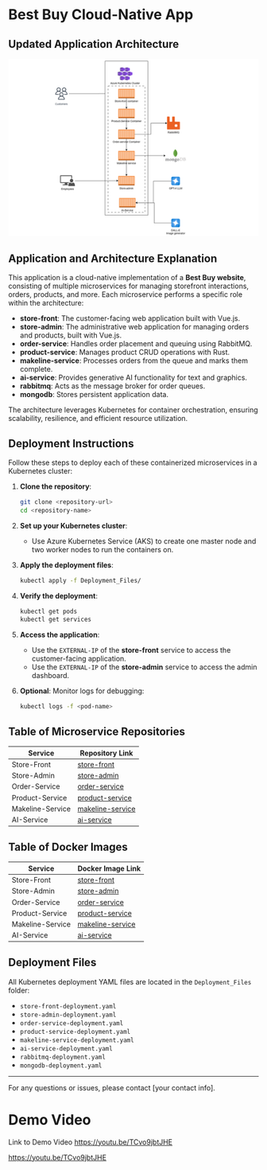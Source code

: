 # Best Buy Cloud-Native App

## Updated Application Architecture

![Architecture Diagram](FinalAssignment-1.png)

## Application and Architecture Explanation

This application is a cloud-native implementation of a **Best Buy website**, consisting of multiple microservices for managing storefront interactions, orders, products, and more. Each microservice performs a specific role within the architecture:

- **store-front**: The customer-facing web application built with Vue.js.
- **store-admin**: The administrative web application for managing orders and products, built with Vue.js.
- **order-service**: Handles order placement and queuing using RabbitMQ.
- **product-service**: Manages product CRUD operations with Rust.
- **makeline-service**: Processes orders from the queue and marks them complete.
- **ai-service**: Provides generative AI functionality for text and graphics.
- **rabbitmq**: Acts as the message broker for order queues.
- **mongodb**: Stores persistent application data.

The architecture leverages Kubernetes for container orchestration, ensuring scalability, resilience, and efficient resource utilization.

## Deployment Instructions

Follow these steps to deploy each of these containerized microservices in a Kubernetes cluster:

1. **Clone the repository**:
   ```bash
   git clone <repository-url>
   cd <repository-name>
   ```

2. **Set up your Kubernetes cluster**:
   - Use Azure Kubernetes Service (AKS) to create one master node and two worker nodes to run the containers on.

3. **Apply the deployment files**:
   ```bash
   kubectl apply -f Deployment_Files/
   ```

4. **Verify the deployment**:
   ```bash
   kubectl get pods
   kubectl get services
   ```

5. **Access the application**:
   - Use the `EXTERNAL-IP` of the **store-front** service to access the customer-facing application.
   - Use the `EXTERNAL-IP` of the **store-admin** service to access the admin dashboard.

6. **Optional**: Monitor logs for debugging:
   ```bash
   kubectl logs -f <pod-name>
   ```

## Table of Microservice Repositories

| Service          | Repository Link        |
|------------------|------------------------|
| Store-Front      | [store-front](https://github.com/ngugi-james/store-front-a2)       |
| Store-Admin      | [store-admin](https://github.com/ngugi-james/store-admin-a2)       |
| Order-Service    | [order-service](https://github.com/ngugi-james/order-service-a2)       |
| Product-Service  | [product-service](https://github.com/ngugi-james/product-service-a2)       |
| Makeline-Service | [makeline-service](https://github.com/ngugi-james/makeline-service-a2)       |
| AI-Service       | [ai-service](https://github.com/ngugi-james/ai-service-a2)       |

## Table of Docker Images

| Service          | Docker Image Link      |
|------------------|------------------------|
| Store-Front      | [store-front](https://hub.docker.com/r/jamesngugi/store-front-a2)   |
| Store-Admin      | [store-admin](https://hub.docker.com/r/jamesngugi/store-admin-a2)   |
| Order-Service    | [order-service](https://hub.docker.com/r/jamesngugi/order-service-a2)   |
| Product-Service  | [product-service](https://hub.docker.com/r/jamesngugi/product-service-a2)   |
| Makeline-Service | [makeline-service](https://hub.docker.com/r/jamesngugi/makeline-service-a2)   |
| AI-Service       | [ai-service](https://hub.docker.com/r/jamesngugi/ai-service-a2)   |


## Deployment Files

All Kubernetes deployment YAML files are located in the `Deployment_Files` folder:

- `store-front-deployment.yaml`
- `store-admin-deployment.yaml`
- `order-service-deployment.yaml`
- `product-service-deployment.yaml`
- `makeline-service-deployment.yaml`
- `ai-service-deployment.yaml`
- `rabbitmq-deployment.yaml`
- `mongodb-deployment.yaml`

---

For any questions or issues, please contact [your contact info].

# Demo Video
Link to Demo Video https://youtu.be/TCvo9jbtJHE 

https://youtu.be/TCvo9jbtJHE 
